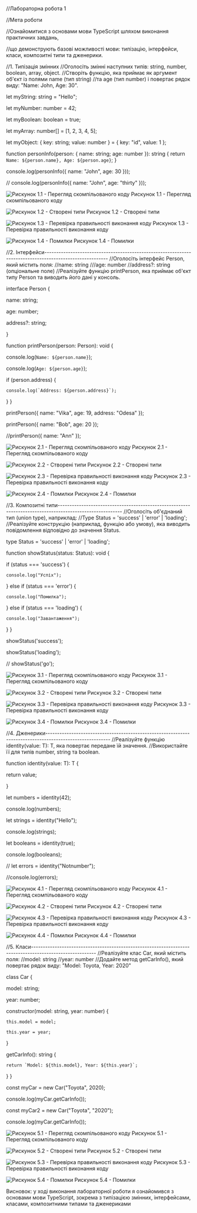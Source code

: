 //Лабораторна робота 1

//Мета роботи

//Ознайомитися з основами мови TypeScript шляхом виконання практичних завдань, 

//що демонструють базові можливості мови: типізацію, інтерфейси, класи, композитні типи та дженерики.

//1. Типізація змінних
//Оголосіть змінні наступних типів: string, number, boolean, array, object.
//Створіть функцію, яка приймає як аргумент об'єкт із полями name (тип string) 
//та age (тип number) і повертає рядок виду: "Name: John, Age: 30".

let myString: string = "Hello";

let myNumber: number = 42;

let myBoolean: boolean = true;

let myArray: number[] = [1, 2, 3, 4, 5];

let myObject: { key: string; value: number } = { key: "id", value: 1 };


function personInfo(person: { name: string; age: number }): string {
  return `Name: ${person.name}, Age: ${person.age}`; 
}


console.log(personInfo({ name: "John", age: 30 }));

// console.log(personInfo({ name: "John", age: "thirty" }));

![Рискунок 1.1 - Перегляд скомпільованого коду](1.1.jpg)
Рискунок 1.1 - Перегляд скомпільованого коду

![Рискунок 1.2 - Створені типи](1.2.jpg)
Рискунок 1.2 - Створені типи

![Рискунок 1.3 - Перевірка правильності виконання коду](1.3.jpg)
Рискунок 1.3 - Перевірка правильності виконання коду

![Рискунок 1.4 - Помилки](1.4.jpg)
Рискунок 1.4 - Помилки

//2. Інтерфейси---------------------------------------------------------------------------------------------------------
//Оголосіть інтерфейс Person, який містить поля:
//name: string
///age: number
//address?: string (опціональне поле)
//Реалізуйте функцію printPerson, яка приймає об'єкт типу Person та виводить його дані у консоль.


interface Person {

  name: string;    
  
  age: number;    
  
  address?: string;  
  
}


function printPerson(person: Person): void {

  console.log(`Name: ${person.name}`); 
  
  console.log(`Age: ${person.age}`);   
  
  if (person.address) {
  
    console.log(`Address: ${person.address}`);
    
  }
}

printPerson({ name: "Vika", age: 19, address: "Odesa" });

printPerson({ name: "Bob", age: 20 });

//printPerson({ name: "Ann" });


![Рискунок 2.1 - Перегляд скомпільованого коду](2.1.jpg)
Рискунок 2.1 - Перегляд скомпільованого коду

![Рискунок 2.2 - Створені типи](2.2.jpg)
Рискунок 2.2 - Створені типи

![Рискунок 2.3 - Перевірка правильності виконання коду](2.3.jpg)
Рискунок 2.3 - Перевірка правильності виконання коду

![Рискунок 2.4 - Помилки](2.4.jpg)
Рискунок 2.4 - Помилки

//3. Композитні типи---------------------------------------------------------------------------------------------------------
//Оголосіть об'єднаний тип (union type), наприклад: 
//Type Status = 'success' | 'error' | 'loading';
//Реалізуйте конструкцію (наприклад, функцію або умову), яка виводить повідомлення відповідно до значення Status.


type Status = 'success' | 'error' | 'loading';

function showStatus(status: Status): void {

  if (status === 'success') {
  
    console.log("Успіх");
    
  } else if (status === 'error') {
  
    console.log("Помилка");
    
  } else if (status === 'loading') {
  
    console.log("Завантаження");
    
  }
}

showStatus('success');

showStatus('loading');

// showStatus('go');


![Рискунок 3.1 - Перегляд скомпільованого коду](3.1.jpg)
Рискунок 3.1 - Перегляд скомпільованого коду

![Рискунок 3.2 - Створені типи](3.2.jpg)
Рискунок 3.2 - Створені типи

![Рискунок 3.3 - Перевірка правильності виконання коду](3.3.jpg)
Рискунок 3.3 - Перевірка правильності виконання коду

![Рискунок 3.4 - Помилки](3.4.jpg)
Рискунок 3.4 - Помилки

//4. Дженерики---------------------------------------------------------------------------------------------------------
//Реалізуйте функцію identity<T>(value: T): T, яка повертає передане їй значення.
//Використайте її для типів number, string та boolean.

function identity<T>(value: T): T {

  return value;
  
}

let numbers = identity<number>(42);

console.log(numbers); 


let strings = identity<string>("Hello");

console.log(strings); 


let booleans = identity<boolean>(true);

console.log(booleans); 


// let errors = identity<number>("Notnumber");

//console.log(errors); 



![Рискунок 4.1 - Перегляд скомпільованого коду](4.1.jpg)
Рискунок 4.1 - Перегляд скомпільованого коду

![Рискунок 4.2 - Створені типи](4.2.jpg)
Рискунок 4.2 - Створені типи

![Рискунок 4.3 - Перевірка правильності виконання коду](4.3.jpg)
Рискунок 4.3 - Перевірка правильності виконання коду

![Рискунок 4.4 - Помилки](4.4.jpg)
Рискунок 4.4 - Помилки


//5. Класи---------------------------------------------------------------------------------------------------------
//Реалізуйте клас Car, який містить поля:
//model: string
//year: number
//Додайте метод getCarInfo(), який повертає рядок виду: "Model: Toyota, Year: 2020"

class Car {

  model: string;
  
  year: number;
  

  constructor(model: string, year: number) {
  
    this.model = model;
    
    this.year = year;
    
  }

  getCarInfo(): string {
  
    return `Model: ${this.model}, Year: ${this.year}`;
    
  }
}

const myCar = new Car("Toyota", 2020);

console.log(myCar.getCarInfo()); 

const myCar2 = new Car("Toyota", "2020");

console.log(myCar.getCarInfo()); 


![Рискунок 5.1 - Перегляд скомпільованого коду](5.1.jpg)
Рискунок 5.1 - Перегляд скомпільованого коду

![Рискунок 5.2 - Створені типи](5.2.jpg)
Рискунок 5.2 - Створені типи

![Рискунок 5.3 - Перевірка правильності виконання коду](5.3.jpg)
Рискунок 5.3 - Перевірка правильності виконання коду

![Рискунок 5.4 - Помилки](5.4.jpg)
Рискунок 5.4 - Помилки


Висновок: у ході виконання лабораторної роботи я ознайомився з основами мови TypeScript, зокрема з типізацією змінних, інтерфейсами, класами, композитними типами та дженериками
